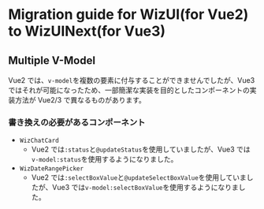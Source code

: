 # Migration guide for WizUI(for Vue2) to WizUINext(for Vue3)

## Multiple V-Model

Vue2 では、`v-model`を複数の要素に付与することができませんでしたが、Vue3 ではそれが可能になったため、一部簡潔な実装を目的としたコンポーネントの実装方法が Vue2/3 で異なるものがあります。

### 書き換えの必要があるコンポーネント

- `WizChatCard`
  - Vue2 では`:status`と`@updateStatus`を使用していましたが、Vue3 では`v-model:status`を使用するようになりました。
- `WizDateRangePicker`
  - Vue2 では`:selectBoxValue`と`@updateSelectBoxValue`を使用していましたが、Vue3 では`v-model:selectBoxValue`を使用するようになりました。
